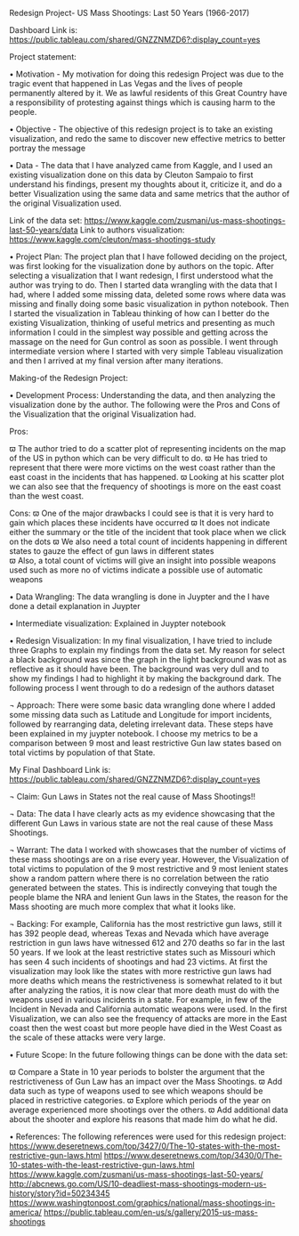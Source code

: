 Redesign Project- US Mass Shootings: Last 50 Years (1966-2017)

Dashboard Link is: https://public.tableau.com/shared/GNZZNMZD6?:display_count=yes


Project statement:

•	Motivation - My motivation for doing this redesign Project was due to the tragic event that happened in Las Vegas and the lives of people permanently altered by it. We as lawful residents of this Great Country have a responsibility of protesting against things which is causing harm to the people. 

•	Objective - The objective of this redesign project is to take an existing visualization, and redo the same to discover new effective metrics to better portray the message 

•	Data - The data that I have analyzed came from Kaggle, and I used an existing visualization done on this data by Cleuton Sampaio to first understand his findings, present my thoughts about it, criticize it, and do a better Visualization using the same data and same metrics that the author of the original Visualization used. 

Link of the data set: 
https://www.kaggle.com/zusmani/us-mass-shootings-last-50-years/data
Link to authors visualization: 
https://www.kaggle.com/cleuton/mass-shootings-study

•	Project Plan: The project plan that I have followed deciding on the project, was first looking for the visualization done by authors on the topic. After selecting a visualization that I want redesign, I first understood what the author was trying to do. Then I started data wrangling with the data that I had, where I added some missing data, deleted some rows where data was missing and finally doing some basic visualization in python notebook. Then I started the visualization in Tableau thinking of how can I better do the existing Visualization, thinking of useful metrics and presenting as much information I could in the simplest way possible and getting across the massage on the need for Gun control as soon as possible. I went through intermediate version where I started with very simple Tableau visualization and then I arrived at my final version after many iterations.

Making-of the Redesign Project:

•	Development Process: Understanding the data, and then analyzing the visualization done by the author. The following were the Pros and Cons of the Visualization that the original
Visualization had.

Pros:

ϖ	The author tried to do a scatter plot of representing incidents on the map of the US in python which can be very difficult to do.
ϖ	He has tried to represent that there were more victims on the west coast rather than the east coast in the incidents that has happened. 
ϖ	Looking at his scatter plot we can also see that the frequency of shootings is more on the east coast than the west coast.

Cons:
ϖ	One of the major drawbacks I could see is that it is very hard to gain which places these incidents have occurred 
ϖ	It does not indicate either the summary or the title of the incident that took place when we click on the dots
ϖ	We also need a total count of incidents happening in different states to gauze the effect of gun laws in different states  
ϖ	Also, a total count of victims will give an insight into possible weapons used such as more no of victims indicate a possible use of automatic weapons

•	Data Wrangling: The data wrangling is done in Juypter and the I have done a detail explanation in Juypter

•	Intermediate visualization:  Explained in Juypter notebook 

•	Redesign Visualization:  In my final visualization, I have tried to include three Graphs to explain my findings from the data set. My reason for select a black background was since the graph in the light background was not as reflective as it should have been. The background was very dull and to show my findings I had to highlight it by making the background dark. The following process I went through to do a redesign of the authors dataset 
 
¬	Approach: There were some basic data wrangling done where I added some missing data such as Latitude and Longitude for import incidents, followed by rearranging data, deleting irrelevant data. These steps have been explained in my juypter notebook. I choose my metrics to be a comparison between 9 most and least restrictive Gun law states based on total victims by population of that State. 

My Final Dashboard Link is: https://public.tableau.com/shared/GNZZNMZD6?:display_count=yes

¬	Claim: Gun Laws in States not the real cause of Mass Shootings!!

¬	Data: The data I have clearly acts as my evidence showcasing that the different Gun Laws in various state are not the real cause of these Mass Shootings.

¬	Warrant: The data I worked with showcases that the number of victims of these mass shootings are on a rise every year. However, the Visualization of total victims to population of the 9 most restrictive and 9 most lenient states show a random pattern where there is no correlation between the ratio generated between the states. This is indirectly conveying that tough the people blame the NRA and lenient Gun laws in the States, the reason for the Mass shooting are much more complex that what it looks like.

¬	Backing: For example, California has the most restrictive gun laws, still it has 392 people dead, whereas Texas and Nevada which have average restriction in gun laws have witnessed 612 and 270 deaths so far in the last 50 years. If we look at the least restrictive states such as Missouri which has seen 4 such incidents of shootings and had 23 victims. At first the visualization may look like the states with more restrictive gun laws had more deaths which means the restrictiveness is somewhat related to it but after analyzing the ratios, it is now clear that more death must do with the weapons used in various incidents in a state. For example, in few of the Incident in Nevada and California   automatic weapons were used. In the first Visualization, we can also see the frequency of attacks are more in the East coast then the west coast but more people have died in the West Coast as the scale of these attacks were very large.


•	Future Scope: In the future following things can be done with the data set:

ϖ	Compare a State in 10 year periods to bolster the argument that the restrictiveness of Gun Law has an impact over the Mass Shootings.
ϖ	Add data such as type of weapons used to see which weapons should be placed in restrictive categories.
ϖ	Explore which periods of the year on average experienced more shootings over the others.
ϖ	Add additional data about the shooter and explore his reasons that made him do what he did. 

•	References: The following references were used for this redesign project:
https://www.deseretnews.com/top/3427/0/The-10-states-with-the-most-restrictive-gun-laws.html
https://www.deseretnews.com/top/3430/0/The-10-states-with-the-least-restrictive-gun-laws.html
https://www.kaggle.com/zusmani/us-mass-shootings-last-50-years/
http://abcnews.go.com/US/10-deadliest-mass-shootings-modern-us-history/story?id=50234345
https://www.washingtonpost.com/graphics/national/mass-shootings-in-america/
https://public.tableau.com/en-us/s/gallery/2015-us-mass-shootings










